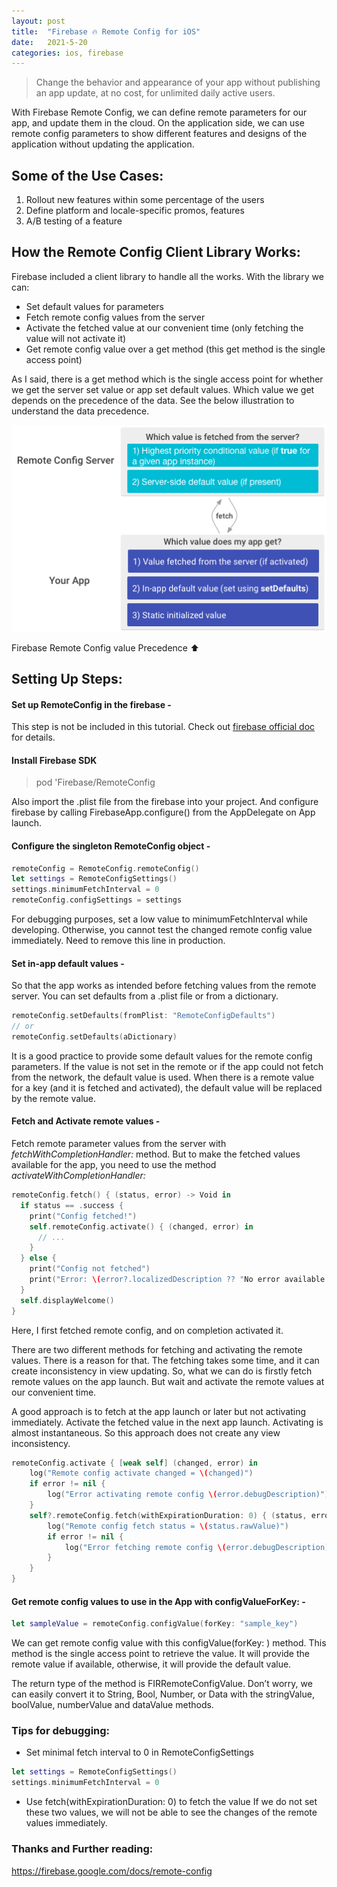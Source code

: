 ```yaml
---
layout: post
title:  "Firebase 🔥 Remote Config for iOS"
date:   2021-5-20
categories: ios, firebase
---
```


> Change the behavior and appearance of your app without publishing an app update, at no cost, for unlimited daily active users.

With Firebase Remote Config, we can define remote parameters for our app, and update them in the cloud. On the application side, we can use remote config parameters to show different features and designs of the application without updating the application.


## Some of the Use Cases:
1. Rollout new features within some percentage of the users
2. Define platform and locale-specific promos, features
3. A/B testing of a feature


## How the Remote Config Client Library Works:
Firebase included a client library to handle all the works. With the library we can:
- Set default values for parameters
- Fetch remote config values from the server
- Activate the fetched value at our convenient time (only fetching the value will not activate it)
- Get remote config value over a get method (this get method is the single access point)

As I said, there is a get method which is the single access point for whether we get the server set value or app set default values. Which value we get depends on the precedence of the data. See the below illustration to understand the data precedence.


![Image of Firebase Remote Config Data Precedence](/assets/remoteconfig.png)

Firebase Remote Config value Precedence ⬆️


## Setting Up Steps:

#### Set up RemoteConfig in the firebase -
This step is not be included in this tutorial. Check out [firebase official doc](https://firebase.google.com/docs/remote-config) for details.

#### Install Firebase SDK
> pod 'Firebase/RemoteConfig

Also import the .plist file from the firebase into your project. And configure firebase by calling FirebaseApp.configure() from the AppDelegate on App launch.

#### Configure the singleton RemoteConfig object -

```swift
remoteConfig = RemoteConfig.remoteConfig()
let settings = RemoteConfigSettings()
settings.minimumFetchInterval = 0
remoteConfig.configSettings = settings
```

For debugging purposes, set a low value to minimumFetchInterval while developing. Otherwise, you cannot test the changed remote config value immediately. Need to remove this line in production.

#### Set in-app default values -

So that the app works as intended before fetching values from the remote server. You can set defaults from a .plist file or from a dictionary.

```swift
remoteConfig.setDefaults(fromPlist: "RemoteConfigDefaults")
// or
remoteConfig.setDefaults(aDictionary)
```

It is a good practice to provide some default values for the remote config parameters. If the value is not set in the remote or if the app could not fetch from the network, the default value is used. When there is a remote value for a key (and it is fetched and activated), the default value will be replaced by the remote value.

#### Fetch and Activate remote values -

Fetch remote parameter values from the server with _fetchWithCompletionHandler:_ method. But to make the fetched values available for the app, you need to use the method _activateWithCompletionHandler:_

```swift
remoteConfig.fetch() { (status, error) -> Void in
  if status == .success {
    print("Config fetched!")
    self.remoteConfig.activate() { (changed, error) in
      // ...
    }
  } else {
    print("Config not fetched")
    print("Error: \(error?.localizedDescription ?? "No error available.")")
  }
  self.displayWelcome()
}
```

Here, I first fetched remote config, and on completion activated it.

There are two different methods for fetching and activating the remote values. There is a reason for that. The fetching takes some time, and it can create inconsistency in view updating. So, what we can do is firstly fetch remote values on the app launch. But wait and activate the remote values at our convenient time.

A good approach is to fetch at the app launch or later but not activating immediately. Activate the fetched value in the next app launch. Activating is almost instantaneous. So this approach does not create any view inconsistency.

```swift
remoteConfig.activate { [weak self] (changed, error) in
    log("Remote config activate changed = \(changed)")
    if error != nil {
        log("Error activating remote config \(error.debugDescription)")
    }
    self?.remoteConfig.fetch(withExpirationDuration: 0) { (status, error) in
        log("Remote config fetch status = \(status.rawValue)")
        if error != nil {
            log("Error fetching remote config \(error.debugDescription)")
        }
    }
}
```

#### Get remote config values to use in the App with configValueForKey: -

```swift
let sampleValue = remoteConfig.configValue(forKey: "sample_key")
```

We can get remote config value with this configValue(forKey: ) method. This method is the single access point to retrieve the value. It will provide the remote value if available, otherwise, it will provide the default value.

The return type of the method is FIRRemoteConfigValue. Don’t worry, we can easily convert it to String, Bool, Number, or Data with the stringValue, boolValue, numberValue and dataValue methods.


### Tips for debugging:
- Set minimal fetch interval to 0 in RemoteConfigSettings

```swift
let settings = RemoteConfigSettings()
settings.minimumFetchInterval = 0
```

- Use fetch(withExpirationDuration: 0) to fetch the value
If we do not set these two values, we will not be able to see the changes of the remote values immediately.

### Thanks and Further reading:
<https://firebase.google.com/docs/remote-config>
